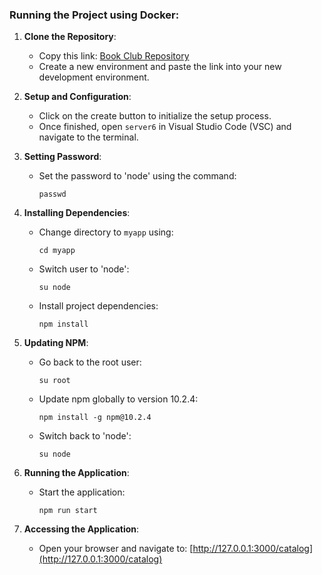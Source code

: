 ### Running the Project using Docker:

1. **Clone the Repository**:
   - Copy this link: [Book Club Repository](https://github.com/mjadoum/book-club)
   - Create a new environment and paste the link into your new development environment.

2. **Setup and Configuration**:
   - Click on the create button to initialize the setup process.
   - Once finished, open `server6` in Visual Studio Code (VSC) and navigate to the terminal.

3. **Setting Password**:
   - Set the password to 'node' using the command:
     ```
     passwd
     ```

4. **Installing Dependencies**:
   - Change directory to `myapp` using:
     ```
     cd myapp
     ```
   - Switch user to 'node':
     ```
     su node
     ```
   - Install project dependencies:
     ```
     npm install
     ```

5. **Updating NPM**:
   - Go back to the root user:
     ```
     su root
     ```
   - Update npm globally to version 10.2.4:
     ```
     npm install -g npm@10.2.4
     ```
   - Switch back to 'node':
     ```
     su node
     ```

6. **Running the Application**:
   - Start the application:
     ```
     npm run start
     ```

7. **Accessing the Application**:
   - Open your browser and navigate to:
     [http://127.0.0.1:3000/catalog](http://127.0.0.1:3000/catalog)

